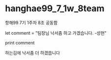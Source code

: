# hanghae99_7_1w_8team
항해99 7기 1주차 8조 공동함

let comment = "팀장님 낙서좀 하고 가겠습니다. -성현"

print comment


하는김에 낙서좀 더 하겠씁니다